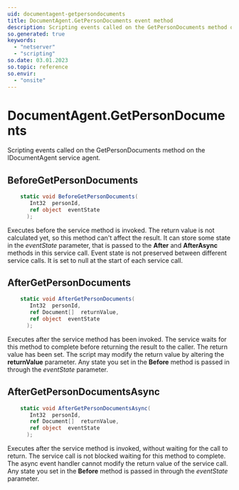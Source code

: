```yaml
---
uid: documentagent-getpersondocuments
title: DocumentAgent.GetPersonDocuments event method
description: Scripting events called on the GetPersonDocuments method on the DocumentAgent service agent.
so.generated: true
keywords:
  - "netserver"
  - "scripting"
so.date: 03.01.2023
so.topic: reference
so.envir:
  - "onsite"
---
```

# DocumentAgent.GetPersonDocuments

Scripting events called on the <see cref='M:SuperOffice.CRM.Services.IDocumentAgent.GetPersonDocuments'>GetPersonDocuments</see> method on the <see cref='IDocumentAgent'>IDocumentAgent</see>  service agent.

## BeforeGetPersonDocuments
```cs
    static void BeforeGetPersonDocuments(
       Int32  personId,
       ref object  eventState
      );
```
Executes before the service method is invoked.
The return value is not calculated yet, so this method can't affect the result.
It can store some state in the *eventState* parameter, that is passed to the **After** and **AfterAsync** methods in this service call.
Event state is not preserved between different service calls. It is set to null at the start of each service call.
## AfterGetPersonDocuments
```cs
    static void AfterGetPersonDocuments(
       Int32  personId,
       ref Document[]  returnValue,
       ref object  eventState
      );
```
Executes after the service method has been invoked. The service waits for this method to complete before returning the result to the caller.
The return value has been set. The script may modify the return value by altering the **returnValue** parameter.
Any state you set in the **Before** method is passed in through the *eventState* parameter.
## AfterGetPersonDocumentsAsync
```cs
    static void AfterGetPersonDocumentsAsync(
       Int32  personId,
       ref Document[]  returnValue,
       ref object  eventState
      );
```
Executes after the service method is invoked, without waiting for the call to return.
The service call is not blocked waiting for this method to complete.
The async event handler cannot modify the return value of the service call.
Any state you set in the **Before** method is passed in through the *eventState* parameter.

